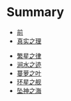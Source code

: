 # Summary

- [前](pre.md)
- [真实之理](./7411/README.md)
<!--
  - [test_1](./access.md)
-->
- [繁星之律](./6371/README.md)
- [涧水之迹](./1136/README.md)
- [蔓萝之叶](./4785/README.md)
- [环星之舰](./9321/README.md)
- [坠神之海](./8102/README.md)

